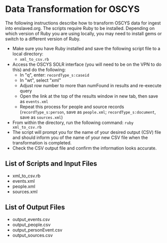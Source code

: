 # Data Transformation for OSCYS
The following instructions describe how to transform OSCYS data for ingest into enslaved.org. The scripts require Ruby to be installed. Depending on which version of Ruby you are using locally, you may need to install gems or switch to a different version of Ruby. 

- Make sure you have Ruby installed and save the following script file to a local directory:
  - `xml_to_csv.rb` 
- Access the OSCYS SOLR interface (you will need to be on the VPN to do this) and do the following: 
  - In "q", enter: `recordType_s:caseid`
  - In "wt", select "xml"
  - Adjust row number to more than numFound in results and re-execute query
  - Open the link at the top of the results window in new tab, then save as `events.xml`
  - Repeat this process for people and source records (`recordType_s:person`, save as `people.xml`; `recordType_s:document`, save as `sources.xml`)
- From within the directory, run the following command: `ruby xml_to_csv.rb`
- The script will prompt you for the name of your desired output (CSV) file and should inform you of the name of your new CSV file when the transformation is completed.
- Check the CSV output file and confirm the information looks accurate. 

## List of Scripts and Input Files
- xml_to_csv.rb
- events.xml
- people.xml
- sources.xml

## List of Output Files
- output_events.csv
- output_people.csv
- output_personEvent.csv
- output_sources.csv